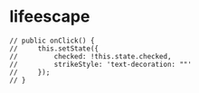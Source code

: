 # lifeescape


    // public onClick() {
    //     this.setState({
    //         checked: !this.state.checked,
    //         strikeStyle: 'text-decoration: ""'
    //     });
    // }
